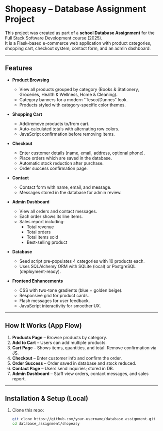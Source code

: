 # Shopeasy – Database Assignment Project

This project was created as part of a **school Database Assignment** for the Full Stack Software Development course (2025).  
It is a Flask-based e-commerce web application with product categories, shopping cart, checkout system, contact form, and an admin dashboard.

---

## Features

- **Product Browsing**
  - View all products grouped by category (Books & Stationery, Groceries, Health & Wellness, Home & Cleaning).
  - Category banners for a modern "Tesco/Dunnes" look.
  - Products styled with category-specific color themes.

- **Shopping Cart**
  - Add/remove products to/from cart.
  - Auto-calculated totals with alternating row colors.
  - JavaScript confirmation before removing items.

- **Checkout**
  - Enter customer details (name, email, address, optional phone).
  - Place orders which are saved in the database.
  - Automatic stock reduction after purchase.
  - Order success confirmation page.

- **Contact**
  - Contact form with name, email, and message.
  - Messages stored in the database for admin review.

- **Admin Dashboard**
  - View all orders and contact messages.
  - Each order shows its line items.
  - Sales report including:
    - Total revenue
    - Total orders
    - Total items sold
    - Best-selling product

- **Database**
  - Seed script pre-populates 4 categories with 10 products each.
  - Uses SQLAlchemy ORM with SQLite (local) or PostgreSQL (deployment-ready).

- **Frontend Enhancements**
  - CSS with two-tone gradients (blue + golden beige).
  - Responsive grid for product cards.
  - Flash messages for user feedback.
  - JavaScript interactivity for smoother UX.

---

## How It Works (App Flow)

1. **Products Page** – Browse products by category.  
2. **Add to Cart** – Users can add multiple products.  
3. **Cart Page** – Shows items, quantities, and total. Remove confirmation via JS.  
4. **Checkout** – Enter customer info and confirm the order.  
5. **Order Success** – Order saved in database and stock reduced.  
6. **Contact Page** – Users send inquiries; stored in DB.  
7. **Admin Dashboard** – Staff view orders, contact messages, and sales report.

---

## Installation & Setup (Local)

1. Clone this repo:
   ```bash
   git clone https://github.com/your-username/database_assignment.git
   cd database_assignment/shopeasy
